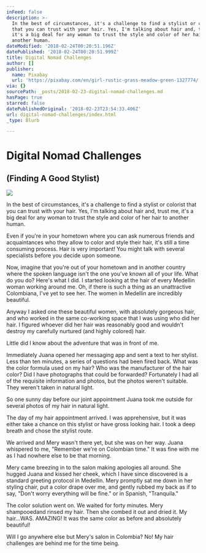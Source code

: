 ```yaml
---
inFeed: false
description: >-
  In the best of circumstances, it's a challenge to find a stylist or colorist
  that you can trust with your hair. Yes, I'm talking about hair and, trust me,
  it's a big deal for any woman to trust the style and color of her hair to
  another human.
dateModified: '2018-02-24T00:20:51.196Z'
datePublished: '2018-02-24T00:20:51.999Z'
title: Digital Nomad Challenges
author: []
publisher:
  name: Pixabay
  url: 'https://pixabay.com/en/girl-rustic-grass-meadow-green-1327774/'
via: {}
sourcePath: _posts/2018-02-23-digital-nomad-challenges.md
hasPage: true
starred: false
datePublishedOriginal: '2018-02-23T23:54:33.406Z'
url: digital-nomad-challenges/index.html
_type: Blurb

---
```

# Digital Nomad Challenges

## (Finding A Good Stylist)
![](https://the-grid-user-content.s3-us-west-2.amazonaws.com/9b8d6796-7415-4450-80b6-7e82b06a7010.jpg)

In the best of circumstances, it's a challenge to find a stylist or colorist that you can trust with your hair. Yes, I'm talking about hair and, trust me, it's a big deal for any woman to trust the style and color of her hair to another human.

Even if you're in your hometown where you can ask numerous friends and acquaintances who they allow to color and style their hair, it's still a time consuming process. Hair is very important! You might talk with several specialists before you decide upon someone.

Now, imagine that you're out of your hometown and in another country where the spoken language isn't the one you've known all of your life. What do you do? Here's what I did. I started looking at the hair of every Medellin woman working around me. Oh, if there is such a thing as an unattractive Colombiana, I've yet to see her. The women in Medellin are incredibly beautiful.

Anyway I asked one these beautiful women, with absolutely gorgeous hair, and who worked in the same co-working space that I was using who did her hair. I figured whoever did her hair was reasonably good and wouldn't destroy my carefully nurtured (and highly colored) hair.

Little did I know about the adventure that was in front of me.

Immediately Juana opened her messaging app and sent a text to her stylist. Less than ten minutes, a series of questions had been fired back. What was the color formula used on my hair? Who was the manufacturer of the hair color? Did I have photographs that could be forwarded? Fortunately I had all of the requisite information and photos, but the photos weren't suitable. They weren't taken in natural light.

So one sunny day before our joint appointment Juana took me outside for several photos of my hair in natural light.

The day of my hair appointment arrived. I was apprehensive, but it was either take a chance on this stylist or have gross looking hair. I took a deep breath and chose the stylist route.

We arrived and Mery wasn't there yet, but she was on her way. Juana whispered to me, "Remember we're on Colombian time." It was fine with me as I had nowhere else to be that morning.

Mery came breezing in to the salon making apologies all around. She hugged Juana and kissed her cheek, which I have since discovered is a standard greeting protocol in Medellin. Mery promptly sat me down in her styling chair, put a color drape over me, and gently rubbed my back as if to say, "Don't worry everything will be fine." or in Spanish, "Tranquila."

The color solution went on. We waited for forty minutes. Mery shampooedand rinsed my hair. Then she combed it out and dried it. My hair...WAS. AMAZING! It was the same color as before and absolutely beautiful!

Will I go anywhere else but Mery's salon in Colombia? No! My hair challenges are behind me for the time being.